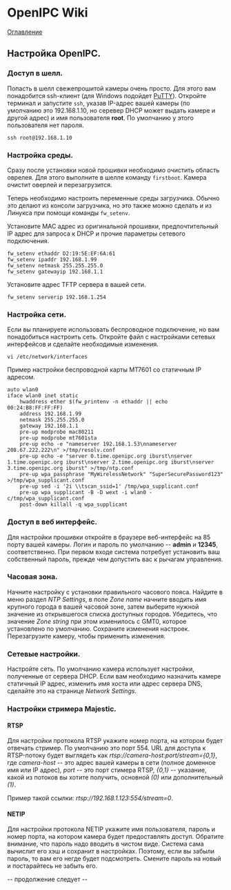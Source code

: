 # OpenIPC Wiki
[Оглавление](../README.md)

Настройка OpenIPC.
------------------

### Доступ в шелл.

Попасть в шелл свежепрошитой камеры очень просто. Для этого вам понадобится
ssh-клиент (для Windows подойдет [PuTTY](https://putty.org/)). Откройте терминал
и запустите `ssh`, указав IP-адрес вашей камеры (по умолчанию это 192.168.1.10,
но серевер DHCP может выдать камере и другой адрес) и имя пользователя __root__.
По умолчанию у этого пользователя нет пароля.
```
ssh root@192.168.1.10
```

### Настройка среды.

Сразу после установки новой прошивки необходимо очистить область оврелея. Для
этого выполните в шелле команду `firstboot`. Камера очистит оверлей и
перезагрузится.

Теперь необходимо настроить переменные среды загрузчика. Обычно это делают из
консоли загрузчика, но это также можно сделать и из Линукса при помощи команды
`fw_setenv`.

Установите MAC адрес из оригинальной прошивки, предпочтительный IP aдрес для
запроса к DHCP и прочие параметры сетевого подключения.
```
fw_setenv ethaddr D2:19:5E:EF:6A:61
fw_setenv ipaddr 192.168.1.99
fw_setenv netmask 255.255.255.0
fw_setenv gatewayip 192.168.1.1
```
Установите адрес TFTP сервера в вашей сети.
```
fw_setenv serverip 192.168.1.254
```

### Настройка сети.

Если вы планируете использовать беспроводное подключение, но вам понадобиться
настроить сеть. Откройте файл с настройками сетевых интерфейсов и сделайте
необходимые изменения.
```
vi /etc/network/interfaces
```
Пример настройки беспроводной карты MT7601 со статичным IP адресом.
```
auto wlan0
iface wlan0 inet static
    hwaddress ether $(fw_printenv -n ethaddr || echo 00:24:B8:FF:FF:FF)
    address 192.168.1.99
    netmask 255.255.255.0
    gateway 192.168.1.1
    pre-up modprobe mac80211
    pre-up modprobe mt7601sta
    pre-up echo -e "nameserver 192.168.1.53\nnameserver 208.67.222.222\n" >/tmp/resolv.conf
    pre-up echo -e "server 0.time.openipc.org iburst\nserver 1.time.openipc.org iburst\nserver 2.time.openipc.org iburst\nserver 3.time.openipc.org iburst" >/tmp/ntp.conf
    pre-up wpa_passphrase "MyWirelessNetwork" "SuperSecurePassword123" >/tmp/wpa_supplicant.conf
    pre-up sed -i '2i \\tscan_ssid=1' /tmp/wpa_supplicant.conf
    pre-up wpa_supplicant -B -D wext -i wlan0 -c/tmp/wpa_supplicant.conf
    post-down killall -q wpa_supplicant
```

### Доступ в веб интерфейс.

Для настройки прошивки откройте в браузере веб-интерфейс на 85 порту вашей
камеры. Логин и пароль по умолчанию -- __admin__ и __12345__, соответственно.
При первом входе система потребует установить ваш собственный пароль, прежде
чем допустить вас к рычагам управления.

### Часовая зона.

Начните настройку с установки правильного часового пояса. Найдите в меню раздел
_NTP Settings_, в поле _Zone name_ начните вводить имя крупного города в вашей
часовой зоне, затем выберите нужной значение из открывшегося списка доступных
городов. Убедитесь, что значение _Zone string_ при этом изменилось с GMT0,
которое установлено по умолчанию. Сохраните изменения настроек. Перезагрузите
камеру, чтобы применить изменения.

### Сетевые настройки.

Настройте сеть. По умолчанию камера использует настройки, полученные от сервера
DHCP. Если вам необходимо назначить камере статичный IP адрес, изменить имя
хоста или адрес сервера DNS, сделайте это на странице _Network Settings_.

### Настройки стримера Majestic.

#### RTSP

Для настройки протокола RTSP укажите номер порта, на котором будет отвечать
стример. По умолчанию это порт 554. URL для доступа к RTSP-потоку будет
выглядеть как _rtsp://camera-host:port/stream={0,1}_, где _camera-host_
-- это адреc вашей камеры в сети (полное доменное имя или IP адрес), _port_ --
это порт стимера RTSP, _{0,1}_ -- указание, какой из потоков вы хотите получить,
основной _(0)_ или дополнительный _(1)_.

Пример такой ссылки: _rtsp://192.168.1.123:554/stream=0_.

#### NETIP

Для настройки протокола NETIP укажите имя пользователя, пароль и номер порта, на
котором камера будет предоставлять доступ. Обратите внимание, что пароль надо
вводить в чистом виде. Система сама вычислит его хэш и сохранит в настройках.
Поэтому, если вы забыли пароль, то вам его негде будет подсмотреть. Смените
пароль на новый и постарайтесь не забыть его.

-- продолжение следует --

